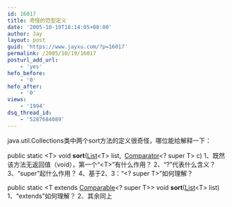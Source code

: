```yaml
---
id: 16017
title: 奇怪的范型定义
date: '2005-10-19T18:14:05+08:00'
author: Jay
layout: post
guid: 'https://www.jayxu.com/?p=16017'
permalink: /2005/10/19/16017
posturl_add_url:
    - 'yes'
hefo_before:
    - '0'
hefo_after:
    - '0'
views:
    - '1994'
dsq_thread_id:
    - '5287684089'
---
```


java.util.Collections类中两个sort方法的定义很奇怪，哪位能给解释一下：

public static &lt;T&gt; void <b>sort</b>(<a title="interface in java.util" href="http://java.sun.com/j2se/1.5.0/docs/api/java/util/List.html">List</a>&lt;T&gt; list,  <a title="interface in java.util" href="http://java.sun.com/j2se/1.5.0/docs/api/java/util/Comparator.html">Comparator</a>&lt;? super T&gt; c)
1、既然该方法无返回值（void），第一个“&lt;T&gt;”有什么作用？
2、“?”代表什么含义？
3、“super”起什么作用？
4、基于2、3：“&lt;? super T&gt;”如何理解？

public static &lt;T extends <a title="interface in java.lang" href="http://java.sun.com/j2se/1.5.0/docs/api/java/lang/Comparable.html">Comparable</a>&lt;? super T&gt;&gt; void <b>sort</b>(<a title="interface in java.util" href="http://java.sun.com/j2se/1.5.0/docs/api/java/util/List.html">List</a>&lt;T&gt; list)
1、“extends”如何理解？
2、其余同上